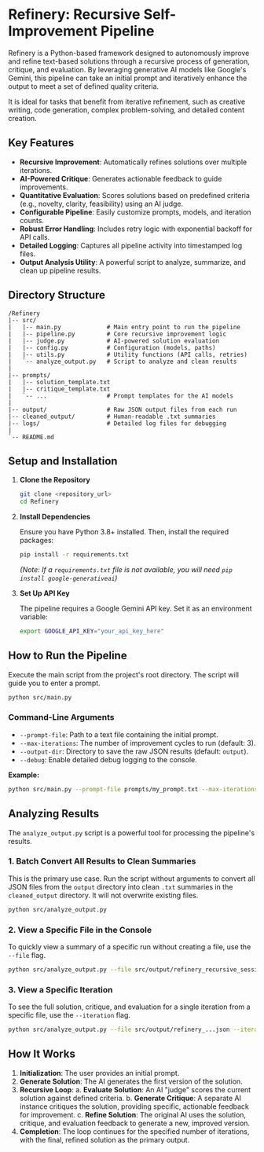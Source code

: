 # Refinery: Recursive Self-Improvement Pipeline

Refinery is a Python-based framework designed to autonomously improve and refine text-based solutions through a recursive process of generation, critique, and evaluation. By leveraging generative AI models like Google's Gemini, this pipeline can take an initial prompt and iteratively enhance the output to meet a set of defined quality criteria.

It is ideal for tasks that benefit from iterative refinement, such as creative writing, code generation, complex problem-solving, and detailed content creation.

## Key Features

- **Recursive Improvement**: Automatically refines solutions over multiple iterations.
- **AI-Powered Critique**: Generates actionable feedback to guide improvements.
- **Quantitative Evaluation**: Scores solutions based on predefined criteria (e.g., novelty, clarity, feasibility) using an AI judge.
- **Configurable Pipeline**: Easily customize prompts, models, and iteration counts.
- **Robust Error Handling**: Includes retry logic with exponential backoff for API calls.
- **Detailed Logging**: Captures all pipeline activity into timestamped log files.
- **Output Analysis Utility**: A powerful script to analyze, summarize, and clean up pipeline results.

## Directory Structure

```
/Refinery
|-- src/
|   |-- main.py             # Main entry point to run the pipeline
|   |-- pipeline.py         # Core recursive improvement logic
|   |-- judge.py            # AI-powered solution evaluation
|   |-- config.py           # Configuration (models, paths)
|   |-- utils.py            # Utility functions (API calls, retries)
|   `-- analyze_output.py   # Script to analyze and clean results
|
|-- prompts/
|   |-- solution_template.txt
|   |-- critique_template.txt
|   `-- ...                 # Prompt templates for the AI models
|
|-- output/                 # Raw JSON output files from each run
|-- cleaned_output/         # Human-readable .txt summaries
|-- logs/                   # Detailed log files for debugging
|
`-- README.md
```

## Setup and Installation

1.  **Clone the Repository**

    ```bash
    git clone <repository_url>
    cd Refinery
    ```

2.  **Install Dependencies**

    Ensure you have Python 3.8+ installed. Then, install the required packages:

    ```bash
    pip install -r requirements.txt
    ```
    *(Note: If a `requirements.txt` file is not available, you will need `pip install google-generativeai`)*

3.  **Set Up API Key**

    The pipeline requires a Google Gemini API key. Set it as an environment variable:

    ```bash
    export GOOGLE_API_KEY="your_api_key_here"
    ```

## How to Run the Pipeline

Execute the main script from the project's root directory. The script will guide you to enter a prompt.

```bash
python src/main.py
```

### Command-Line Arguments

-   `--prompt-file`: Path to a text file containing the initial prompt.
-   `--max-iterations`: The number of improvement cycles to run (default: 3).
-   `--output-dir`: Directory to save the raw JSON results (default: `output`).
-   `--debug`: Enable detailed debug logging to the console.

**Example:**

```bash
python src/main.py --prompt-file prompts/my_prompt.txt --max-iterations 5
```

## Analyzing Results

The `analyze_output.py` script is a powerful tool for processing the pipeline's results.

### 1. Batch Convert All Results to Clean Summaries

This is the primary use case. Run the script without arguments to convert all JSON files from the `output` directory into clean `.txt` summaries in the `cleaned_output` directory. It will not overwrite existing files.

```bash
python src/analyze_output.py
```

### 2. View a Specific File in the Console

To quickly view a summary of a specific run without creating a file, use the `--file` flag.

```bash
python src/analyze_output.py --file src/output/refinery_recursive_session_...json
```

### 3. View a Specific Iteration

To see the full solution, critique, and evaluation for a single iteration from a specific file, use the `--iteration` flag.

```bash
python src/analyze_output.py --file src/output/refinery_...json --iteration 2
```

## How It Works

1.  **Initialization**: The user provides an initial prompt.
2.  **Generate Solution**: The AI generates the first version of the solution.
3.  **Recursive Loop**:
    a.  **Evaluate Solution**: An AI "judge" scores the current solution against defined criteria.
    b.  **Generate Critique**: A separate AI instance critiques the solution, providing specific, actionable feedback for improvement.
    c.  **Refine Solution**: The original AI uses the solution, critique, and evaluation feedback to generate a new, improved version.
4.  **Completion**: The loop continues for the specified number of iterations, with the final, refined solution as the primary output.
